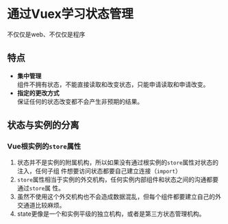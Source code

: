 # 通过Vuex学习状态管理
不仅仅是web、不仅仅是程序

## 特点
* **集中管理**  
    组件不拥有状态，不能直接读取和改变状态，只能申请读取和申请改变。
* **指定的更改方式**  
    保证任何的状态改变都不会产生非预期的结果。


## 状态与实例的分离
### Vue根实例的`store`属性
1. 状态并不是实例的附属机构，所以如果没有通过根实例的`store`属性对状态的注入，任何子组
件想要访问状态都要自己建立连接（`import`）
2. `store`属性相当于实例的外交机构，任何实例内部组件和状态之间的沟通都要通过`store`属
性。
3. 虽然不使用这个外交机构也不会造成数据混乱，但每个组件都要建立自己的外交通道比较麻烦。
4. state更像是一个和实例平级的独立机构，或者是第三方状态管理机构。
